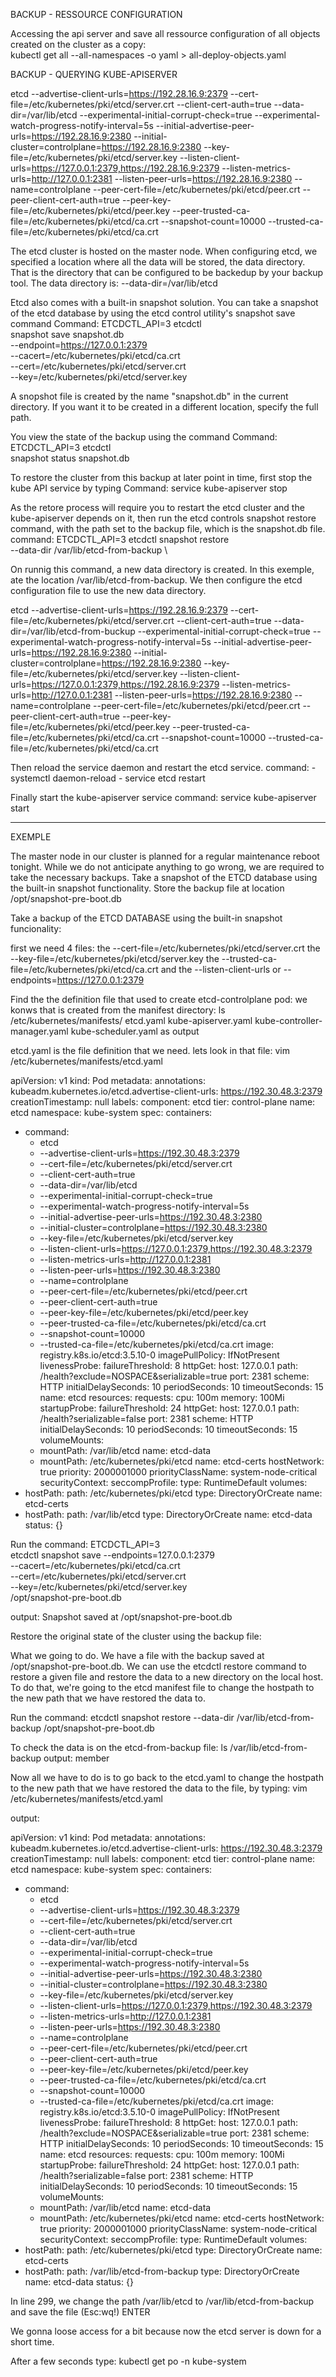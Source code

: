BACKUP - RESSOURCE CONFIGURATION

Accessing the api server and save all ressource configuration of all objects created on the cluster as a copy:  
kubectl get all --all-namespaces -o yaml > all-deploy-objects.yaml

BACKUP - QUERYING KUBE-APISERVER

etcd
      --advertise-client-urls=https://192.28.16.9:2379
      --cert-file=/etc/kubernetes/pki/etcd/server.crt
      --client-cert-auth=true
      --data-dir=/var/lib/etcd
      --experimental-initial-corrupt-check=true
      --experimental-watch-progress-notify-interval=5s
      --initial-advertise-peer-urls=https://192.28.16.9:2380
      --initial-cluster=controlplane=https://192.28.16.9:2380
      --key-file=/etc/kubernetes/pki/etcd/server.key
      --listen-client-urls=https://127.0.0.1:2379,https://192.28.16.9:2379
      --listen-metrics-urls=http://127.0.0.1:2381
      --listen-peer-urls=https://192.28.16.9:2380
      --name=controlplane
      --peer-cert-file=/etc/kubernetes/pki/etcd/peer.crt
      --peer-client-cert-auth=true
      --peer-key-file=/etc/kubernetes/pki/etcd/peer.key
      --peer-trusted-ca-file=/etc/kubernetes/pki/etcd/ca.crt
      --snapshot-count=10000
      --trusted-ca-file=/etc/kubernetes/pki/etcd/ca.crt

The etcd cluster is hosted on the master node.  When configuring etcd, we specified a location
where all the data will be stored, the data directory. That is the directory that can be configured to be backedup by your backup tool.
The data directory is: --data-dir=/var/lib/etcd 

Etcd also comes with a built-in snapshot solution.  You can take a snapshot of the etcd database
by using the etcd control utility's snapshot save command
Command: ETCDCTL_API=3 etcdctl \
         snapshot save snapshot.db \
         --endpoint=https://127.0.0.1:2379 \
         --cacert=/etc/kubernetes/pki/etcd/ca.crt \
         --cert=/etc/kubernetes/pki/etcd/server.crt \
         --key=/etc/kubernetes/pki/etcd/server.key 

A snopshot file is created by the name "snapshot.db" in the current directory.  If you want it to be created in a different location, specify the full path.

You view the state of the backup using the command
Command: ETCDCTL_API=3 etcdctl \
             snapshot status snapshot.db

To restore the cluster from this backup at later point in time, first stop the kube API service by typing
Command: service kube-apiserver stop

As the retore process will require you to restart the etcd cluster and the kube-apiserver depends on it, then run the etcd controls snapshot restore command, with the path set to the backup file, which is the snapshot.db file.
command: ETCDCTL_API=3 etcdctl snapshot restore \
         --data-dir /var/lib/etcd-from-backup \
         
On runnig this command, a new data directory is created.  In this exemple, ate the location 
/var/lib/etcd-from-backup.  We then configure the etcd configuration file to use the new data directory.

etcd
      --advertise-client-urls=https://192.28.16.9:2379
      --cert-file=/etc/kubernetes/pki/etcd/server.crt
      --client-cert-auth=true
      --data-dir=/var/lib/etcd-from-buckup
      --experimental-initial-corrupt-check=true
      --experimental-watch-progress-notify-interval=5s
      --initial-advertise-peer-urls=https://192.28.16.9:2380
      --initial-cluster=controlplane=https://192.28.16.9:2380
      --key-file=/etc/kubernetes/pki/etcd/server.key
      --listen-client-urls=https://127.0.0.1:2379,https://192.28.16.9:2379
      --listen-metrics-urls=http://127.0.0.1:2381
      --listen-peer-urls=https://192.28.16.9:2380
      --name=controlplane
      --peer-cert-file=/etc/kubernetes/pki/etcd/peer.crt
      --peer-client-cert-auth=true
      --peer-key-file=/etc/kubernetes/pki/etcd/peer.key
      --peer-trusted-ca-file=/etc/kubernetes/pki/etcd/ca.crt
      --snapshot-count=10000
      --trusted-ca-file=/etc/kubernetes/pki/etcd/ca.crt
 
Then reload the service daemon and restart the etcd service.
command:  - systemctl daemon-reload 
          - service etcd restart

Finally start the kube-apiserver service
command: service kube-apiserver start 
      

--------------------------------------
EXEMPLE

The master node in our cluster is planned for a regular maintenance reboot tonight. 
While we do not anticipate anything to go wrong, we are required to take the necessary 
backups. Take a snapshot of the ETCD database using the built-in snapshot functionality.
Store the backup file at location /opt/snapshot-pre-boot.db
      
Take a backup of the ETCD DATABASE using the built-in snapshot funcionality:

first we need 4 files:  the --cert-file=/etc/kubernetes/pki/etcd/server.crt 
the --key-file=/etc/kubernetes/pki/etcd/server.key 
the --trusted-ca-file=/etc/kubernetes/pki/etcd/ca.crt and 
the --listen-client-urls or --endpoints=https://127.0.0.1:2379

Find the the definition file that used to create etcd-controlplane pod:
we konws that is created from the manifest directory: ls /etc/kubernetes/manifests/
etcd.yaml  kube-apiserver.yaml  kube-controller-manager.yaml  kube-scheduler.yaml as output

etcd.yaml is the file definition that we need.  lets look in that file: 
vim /etc/kubernetes/manifests/etcd.yaml

apiVersion: v1
kind: Pod
metadata:
  annotations:
    kubeadm.kubernetes.io/etcd.advertise-client-urls: https://192.30.48.3:2379
  creationTimestamp: null
  labels:
    component: etcd
    tier: control-plane
  name: etcd
  namespace: kube-system
spec:
  containers:
  - command:
    - etcd
    - --advertise-client-urls=https://192.30.48.3:2379
    - --cert-file=/etc/kubernetes/pki/etcd/server.crt
    - --client-cert-auth=true
    - --data-dir=/var/lib/etcd
    - --experimental-initial-corrupt-check=true
    - --experimental-watch-progress-notify-interval=5s
    - --initial-advertise-peer-urls=https://192.30.48.3:2380
    - --initial-cluster=controlplane=https://192.30.48.3:2380
    - --key-file=/etc/kubernetes/pki/etcd/server.key
    - --listen-client-urls=https://127.0.0.1:2379,https://192.30.48.3:2379
    - --listen-metrics-urls=http://127.0.0.1:2381
    - --listen-peer-urls=https://192.30.48.3:2380
    - --name=controlplane
    - --peer-cert-file=/etc/kubernetes/pki/etcd/peer.crt
    - --peer-client-cert-auth=true
    - --peer-key-file=/etc/kubernetes/pki/etcd/peer.key
    - --peer-trusted-ca-file=/etc/kubernetes/pki/etcd/ca.crt
    - --snapshot-count=10000
    - --trusted-ca-file=/etc/kubernetes/pki/etcd/ca.crt
    image: registry.k8s.io/etcd:3.5.10-0
    imagePullPolicy: IfNotPresent
    livenessProbe:
      failureThreshold: 8
      httpGet:
        host: 127.0.0.1
        path: /health?exclude=NOSPACE&serializable=true
        port: 2381
        scheme: HTTP
      initialDelaySeconds: 10
      periodSeconds: 10
      timeoutSeconds: 15
    name: etcd
    resources:
      requests:
        cpu: 100m
        memory: 100Mi
    startupProbe:
      failureThreshold: 24
      httpGet:
        host: 127.0.0.1
        path: /health?serializable=false
        port: 2381
        scheme: HTTP
      initialDelaySeconds: 10
      periodSeconds: 10
      timeoutSeconds: 15
    volumeMounts:
    - mountPath: /var/lib/etcd
      name: etcd-data
    - mountPath: /etc/kubernetes/pki/etcd
      name: etcd-certs
  hostNetwork: true
  priority: 2000001000
  priorityClassName: system-node-critical
  securityContext:
    seccompProfile:
      type: RuntimeDefault
  volumes:
  - hostPath:
      path: /etc/kubernetes/pki/etcd
      type: DirectoryOrCreate
    name: etcd-certs
  - hostPath:
      path: /var/lib/etcd
      type: DirectoryOrCreate
    name: etcd-data
status: {}


Run the command: ETCDCTL_API=3 \
etcdctl snapshot save --endpoints=127.0.0.1:2379 \
--cacert=/etc/kubernetes/pki/etcd/ca.crt \
--cert=/etc/kubernetes/pki/etcd/server.crt \
--key=/etc/kubernetes/pki/etcd/server.key \
 /opt/snapshot-pre-boot.db
 
output:  Snapshot saved at /opt/snapshot-pre-boot.db


Restore the original state of the cluster using the backup file:

What we going to do.  We have a file with the backup saved at /opt/snapshot-pre-boot.db.  We can use the etcdctl restore command to restore
a given file and restore the data to a new directory on the local host. To do that, we're going to the etcd manifest file to change the hostpath 
to the new path that we have restored the data to.

Run the command:
etcdctl snapshot restore --data-dir /var/lib/etcd-from-backup /opt/snapshot-pre-boot.db

To check the data is on the etcd-from-backup file:  ls /var/lib/etcd-from-backup
output: member

Now all we have to do is to go back to the etcd.yaml to change the hostpath 
to the new path that we have restored the data to the file, by typing:
vim /etc/kubernetes/manifests/etcd.yaml

output:

apiVersion: v1
kind: Pod
metadata:
  annotations:
    kubeadm.kubernetes.io/etcd.advertise-client-urls: https://192.30.48.3:2379
  creationTimestamp: null
  labels:
    component: etcd
    tier: control-plane
  name: etcd
  namespace: kube-system
spec:
  containers:
  - command:
    - etcd
    - --advertise-client-urls=https://192.30.48.3:2379
    - --cert-file=/etc/kubernetes/pki/etcd/server.crt
    - --client-cert-auth=true
    - --data-dir=/var/lib/etcd
    - --experimental-initial-corrupt-check=true
    - --experimental-watch-progress-notify-interval=5s
    - --initial-advertise-peer-urls=https://192.30.48.3:2380
    - --initial-cluster=controlplane=https://192.30.48.3:2380
    - --key-file=/etc/kubernetes/pki/etcd/server.key
    - --listen-client-urls=https://127.0.0.1:2379,https://192.30.48.3:2379
    - --listen-metrics-urls=http://127.0.0.1:2381
    - --listen-peer-urls=https://192.30.48.3:2380
    - --name=controlplane
    - --peer-cert-file=/etc/kubernetes/pki/etcd/peer.crt
    - --peer-client-cert-auth=true
    - --peer-key-file=/etc/kubernetes/pki/etcd/peer.key
    - --peer-trusted-ca-file=/etc/kubernetes/pki/etcd/ca.crt
    - --snapshot-count=10000
    - --trusted-ca-file=/etc/kubernetes/pki/etcd/ca.crt
    image: registry.k8s.io/etcd:3.5.10-0
    imagePullPolicy: IfNotPresent
    livenessProbe:
      failureThreshold: 8
      httpGet:
        host: 127.0.0.1
        path: /health?exclude=NOSPACE&serializable=true
        port: 2381
        scheme: HTTP
      initialDelaySeconds: 10
      periodSeconds: 10
      timeoutSeconds: 15
    name: etcd
    resources:
      requests:
        cpu: 100m
        memory: 100Mi
    startupProbe:
      failureThreshold: 24
      httpGet:
        host: 127.0.0.1
        path: /health?serializable=false
        port: 2381
        scheme: HTTP
      initialDelaySeconds: 10
      periodSeconds: 10
      timeoutSeconds: 15
    volumeMounts:
    - mountPath: /var/lib/etcd
      name: etcd-data
    - mountPath: /etc/kubernetes/pki/etcd
      name: etcd-certs
  hostNetwork: true
  priority: 2000001000
  priorityClassName: system-node-critical
  securityContext:
    seccompProfile:
      type: RuntimeDefault
  volumes:
  - hostPath:
      path: /etc/kubernetes/pki/etcd
      type: DirectoryOrCreate
    name: etcd-certs
  - hostPath:
      path: /var/lib/etcd-from-backup
      type: DirectoryOrCreate
    name: etcd-data
status: {}

In line 299, we change the path /var/lib/etcd to /var/lib/etcd-from-backup and save the file (Esc:wq!) ENTER

We gonna loose access for a bit because now the etcd server is down for a short time.

After a few seconds type: kubectl get po -n kube-system 




      
      



